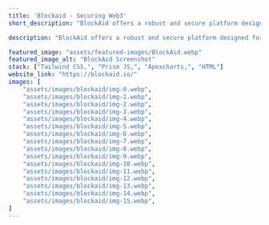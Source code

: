 ```yaml
---
title: 'Blockaid - Securing Web3'
short_description: "BlockAid offers a robust and secure platform designed for Web3, ensuring the highest standards of data protection and blockchain-based solutions for modern businesses."

description: "BlockAid offers a robust and secure platform designed for Web3, ensuring the highest standards of data protection and blockchain-based solutions for modern businesses."

featured_image: "assets/featured-images/BlockAid.webp"
featured_image_alt: "BlockAid Screenshot"
stack: ["Tailwind CSS,", "Prism JS,", "Apexcharts,", "HTML"]
website_link: "https://blockaid.io/"
images: [
    "assets/images/blockaid/img-0.webp",
    "assets/images/blockaid/img-1.webp",
    "assets/images/blockaid/img-2.webp",
    "assets/images/blockaid/img-3.webp",
    "assets/images/blockaid/img-4.webp",
    "assets/images/blockaid/img-5.webp",    
    "assets/images/blockaid/img-6.webp",    
    "assets/images/blockaid/img-7.webp",
    "assets/images/blockaid/img-8.webp",    
    "assets/images/blockaid/img-9.webp",    
    "assets/images/blockaid/img-10.webp",    
    "assets/images/blockaid/img-11.webp",    
    "assets/images/blockaid/img-12.webp",    
    "assets/images/blockaid/img-13.webp",    
    "assets/images/blockaid/img-14.webp",    
    "assets/images/blockaid/img-15.webp",    
]
---
```


